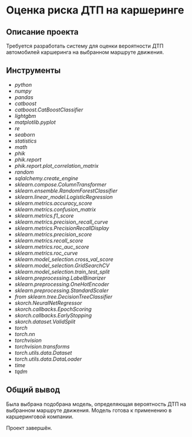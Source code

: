 # Оценка риска ДТП на каршеринге

## Описание проекта

Требуется разработать систему для оценки вероятности ДТП автомобилей каршеринга на выбранном маршруте движения.

## Инструменты
- *python*
- *numpy*
- *pandas*
- *catboost*
- *catboost.CatBoostClassifier*
- *lightgbm*
- *matplotlib.pyplot*
- *re*
- *seaborn*
- *statistics*
- *math*
- *phik*
- *phik.report*
- *phik.report.plot_correlation_matrix*
- *random*
- *sqlalchemy.create_engine*
- *sklearn.compose.ColumnTransformer*
- *sklearn.ensemble.RandomForestClassifier*
- *sklearn.linear_model.LogisticRegression*
- *sklearn.metrics.accuracy_score*
- *sklearn.metrics.confusion_matrix*
- *sklearn.metrics.f1_score*
- *sklearn.metrics.precision_recall_curve*
- *sklearn.metrics.PrecisionRecallDisplay*
- *sklearn.metrics.precision_score*
- *sklearn.metrics.recall_score*
- *sklearn.metrics.roc_auc_score*
- *sklearn.metrics.roc_curve*
- *sklearn.model_selection.cross_val_score*
- *sklearn.model_selection.GridSearchCV*
- *sklearn.model_selection.train_test_split*
- *sklearn.preprocessing.LabelBinarizer*
- *sklearn.preprocessing.OneHotEncoder*
- *sklearn.preprocessing.StandardScaler*
- *from sklearn.tree.DecisionTreeClassifier*
- *skorch.NeuralNetRegressor*
- *skorch.callbacks.EpochScoring*
- *skorch.callbacks.EarlyStopping*
- *skorch.dataset.ValidSplit*
- *torch*
- *torch.nn*
- *torchvision*
- *torchvision.transforms*
- *torch.utils.data.Dataset*
- *torch.utils.data.DataLoader*
- *time*
- *tqdm*

## Общий вывод

Была выбрана подобрана модель, определяющая вероятность ДТП на выбранном маршруте движения. Модель готова к применению в каршеринговой компании.

Проект завершён.
